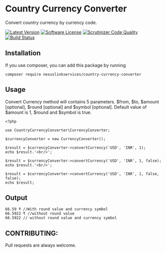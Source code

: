 # Country Currency Converter
Convert country currency by currency code.

[![Latest Version](https://img.shields.io/packagist/v/nexuslinkservices/country-currency-converter.svg?style=flat-square)](https://packagist.org/packages/nexuslinkservices/country-currency-converter)
[![Software License](http://img.shields.io/badge/license-MIT-brightgreen.svg?style=flat-square)](LICENSE)
[![Scrutinizer Code Quality](https://scrutinizer-ci.com/g/nexuslinkservices/country-currency-converter/badges/quality-score.png?b=master)](https://scrutinizer-ci.com/g/nexuslinkservices/country-currency-converter/?branch=master)
[![Build Status](https://scrutinizer-ci.com/g/nexuslinkservices/country-currency-converter/badges/build.png?b=master)](https://scrutinizer-ci.com/g/nexuslinkservices/country-currency-converter/build-status/master)

## Installation

If you use composer, you can add this package by running 

````
composer require nexuslinkservices/country-currency-converter
````

## Usage

Convert Currency method will contains 5 parameters.
$from, $to, $amount [optional], $round [optional] and $symbol [optional].
Default value of $amount is 1, $round and $symbol is true.

```
<?php

use CountryCurrencyConverter\CurrencyConverter;

$currencyConverter = new CurrencyConverter();

$result = $currencyConverter->convertCurrency('USD', 'INR', 1); 
echo $result.'<br/>';

$result = $currencyConverter->convertCurrency('USD', 'INR', 1, false);
echo $result.'<br/>';

$result = $currencyConverter->convertCurrency('USD', 'INR', 1, false, false);
echo $result;
```

## Output

```
66.59 ₹ //With round value and currency symbol
66.5922 ₹ //without round value
66.5922 // without round value and currency symbol
```

## CONTRIBUTING:

Pull requests are always welcome.
